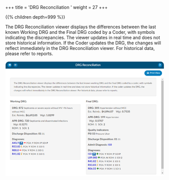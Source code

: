 +++
title = 'DRG Reconciliation '
weight = 27
+++

{{% children depth=999 %}}

The DRG Reconciliation viewer displays the differences between the last known Working DRG and the Final DRG coded by a Coder, with symbols indicating the discrepancies. The viewer updates in real time and does not store historical information. If the Coder updates the DRG, the changes will reflect immediately in the DRG Reconciliation viewer. For historical data, please refer to reports.

![DRG Reconciliation Viewer](DRGReconViewer.png)